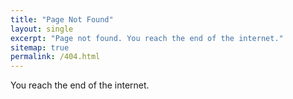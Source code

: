 ```yaml
---
title: "Page Not Found"
layout: single
excerpt: "Page not found. You reach the end of the internet."
sitemap: true
permalink: /404.html
---
```


You reach the end of the internet.
